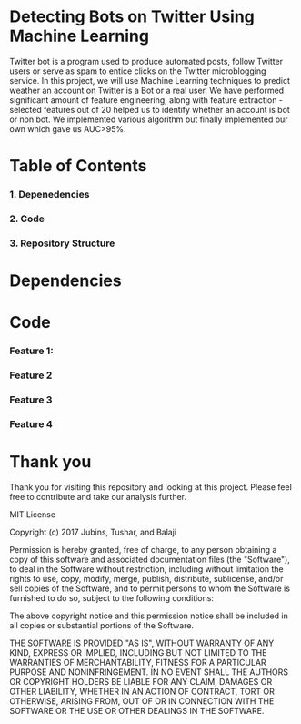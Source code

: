 # Detecting Bots on Twitter Using Machine Learning

Twitter bot is a program used to produce automated posts, follow Twitter users or serve as spam to entice clicks on the Twitter microblogging service. In this project, we will use Machine Learning techniques to predict weather an account on Twitter is a Bot or a real user. We have performed significant amount of feature engineering, along with feature extraction - selected features out of 20 helped us to identify whether an account is bot or non bot. We implemented various algorithm but finally implemented our own which gave us AUC>95%.

# Table of Contents
### 1. Depenedencies
### 2. Code
### 3. Repository Structure

# Dependencies


# Code

### Feature 1: 


### Feature 2 



### Feature 3 


### Feature 4 


# Thank you
Thank you for visiting this repository and looking at this project. Please feel free to contribute and take our analysis further.

MIT License

Copyright (c) 2017 Jubins, Tushar, and Balaji

Permission is hereby granted, free of charge, to any person obtaining a copy
of this software and associated documentation files (the "Software"), to deal
in the Software without restriction, including without limitation the rights
to use, copy, modify, merge, publish, distribute, sublicense, and/or sell
copies of the Software, and to permit persons to whom the Software is
furnished to do so, subject to the following conditions:

The above copyright notice and this permission notice shall be included in all
copies or substantial portions of the Software.

THE SOFTWARE IS PROVIDED "AS IS", WITHOUT WARRANTY OF ANY KIND, EXPRESS OR
IMPLIED, INCLUDING BUT NOT LIMITED TO THE WARRANTIES OF MERCHANTABILITY,
FITNESS FOR A PARTICULAR PURPOSE AND NONINFRINGEMENT. IN NO EVENT SHALL THE
AUTHORS OR COPYRIGHT HOLDERS BE LIABLE FOR ANY CLAIM, DAMAGES OR OTHER
LIABILITY, WHETHER IN AN ACTION OF CONTRACT, TORT OR OTHERWISE, ARISING FROM,
OUT OF OR IN CONNECTION WITH THE SOFTWARE OR THE USE OR OTHER DEALINGS IN THE
SOFTWARE.
